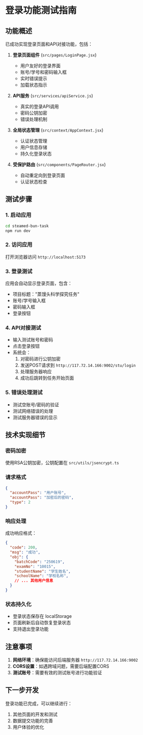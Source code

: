 # 登录功能测试指南

## 功能概述

已成功实现登录页面和API对接功能，包括：

1. **登录页面组件** (`src/pages/LoginPage.jsx`)
   - 用户友好的登录界面
   - 账号/学号和密码输入框
   - 实时错误提示
   - 加载状态指示

2. **API服务** (`src/services/apiService.js`)
   - 真实的登录API调用
   - 密码公钥加密
   - 错误处理机制

3. **全局状态管理** (`src/context/AppContext.jsx`)
   - 认证状态管理
   - 用户信息存储
   - 持久化登录状态

4. **受保护路由** (`src/components/PageRouter.jsx`)
   - 自动重定向到登录页面
   - 认证状态检查

## 测试步骤

### 1. 启动应用
```bash
cd steamed-bun-task
npm run dev
```

### 2. 访问应用
打开浏览器访问 `http://localhost:5173`

### 3. 登录测试
应用会自动显示登录页面，包含：
- 项目标题："蒸馒头科学探究任务"
- 账号/学号输入框
- 密码输入框
- 登录按钮

### 4. API对接测试
- 输入测试账号和密码
- 点击登录按钮
- 系统会：
  1. 对密码进行公钥加密
  2. 发送POST请求到 `http://117.72.14.166:9002/stu/login`
  3. 处理服务器响应
  4. 成功后跳转到任务开始页面

### 5. 错误处理测试
- 测试空账号/密码的验证
- 测试网络错误的处理
- 测试服务器错误的显示

## 技术实现细节

### 密码加密
使用RSA公钥加密，公钥配置在 `src/utils/jsencrypt.ts`

### 请求格式
```json
{
  "accountPass": "用户账号",
  "accountPass": "加密后的密码",
  "type": 2
}
```

### 响应处理
成功响应格式：
```json
{
  "code": 200,
  "msg": "成功",
  "obj": {
    "batchCode": "250619",
    "examNo": "10015",
    "studentName": "学生姓名",
    "schoolName": "学校名称",
    // ... 其他用户信息
  }
}
```

### 状态持久化
- 登录状态保存在 localStorage
- 页面刷新后自动恢复登录状态
- 支持退出登录功能

## 注意事项

1. **网络环境**：确保能访问后端服务器 `http://117.72.14.166:9002`
2. **CORS设置**：如遇跨域问题，需要后端配置CORS
3. **测试账号**：需要有效的测试账号进行功能验证

## 下一步开发

登录功能已完成，可以继续进行：
1. 其他页面的开发和测试
2. 数据提交功能的完善
3. 用户体验的优化 